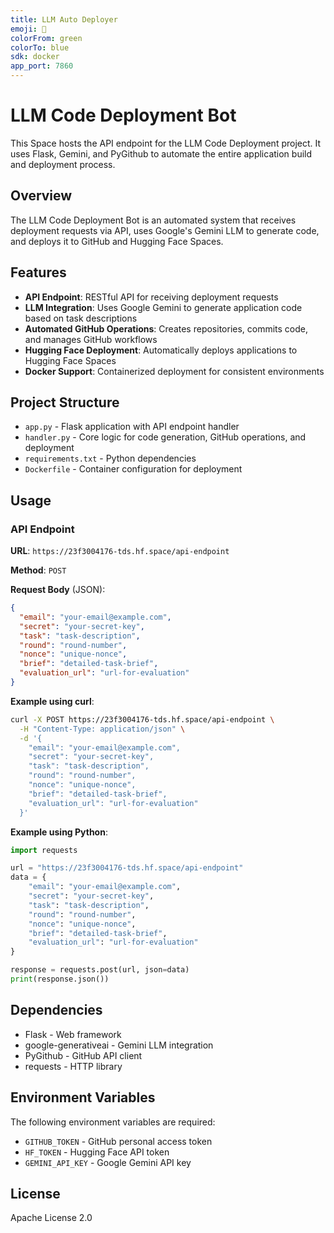 ```yaml
---
title: LLM Auto Deployer
emoji: 🤖
colorFrom: green
colorTo: blue
sdk: docker
app_port: 7860
---
```


# LLM Code Deployment Bot

This Space hosts the API endpoint for the LLM Code Deployment project. It uses Flask, Gemini, and PyGithub to automate the entire application build and deployment process.

## Overview

The LLM Code Deployment Bot is an automated system that receives deployment requests via API, uses Google's Gemini LLM to generate code, and deploys it to GitHub and Hugging Face Spaces.

## Features

- **API Endpoint**: RESTful API for receiving deployment requests
- **LLM Integration**: Uses Google Gemini to generate application code based on task descriptions
- **Automated GitHub Operations**: Creates repositories, commits code, and manages GitHub workflows
- **Hugging Face Deployment**: Automatically deploys applications to Hugging Face Spaces
- **Docker Support**: Containerized deployment for consistent environments

## Project Structure

- `app.py` - Flask application with API endpoint handler
- `handler.py` - Core logic for code generation, GitHub operations, and deployment
- `requirements.txt` - Python dependencies
- `Dockerfile` - Container configuration for deployment

## Usage

### API Endpoint

**URL**: `https://23f3004176-tds.hf.space/api-endpoint`

**Method**: `POST`

**Request Body** (JSON):
```json
{
  "email": "your-email@example.com",
  "secret": "your-secret-key",
  "task": "task-description",
  "round": "round-number",
  "nonce": "unique-nonce",
  "brief": "detailed-task-brief",
  "evaluation_url": "url-for-evaluation"
}
```

**Example using curl**:
```bash
curl -X POST https://23f3004176-tds.hf.space/api-endpoint \
  -H "Content-Type: application/json" \
  -d '{
    "email": "your-email@example.com",
    "secret": "your-secret-key",
    "task": "task-description",
    "round": "round-number",
    "nonce": "unique-nonce",
    "brief": "detailed-task-brief",
    "evaluation_url": "url-for-evaluation"
  }'
```

**Example using Python**:
```python
import requests

url = "https://23f3004176-tds.hf.space/api-endpoint"
data = {
    "email": "your-email@example.com",
    "secret": "your-secret-key",
    "task": "task-description",
    "round": "round-number",
    "nonce": "unique-nonce",
    "brief": "detailed-task-brief",
    "evaluation_url": "url-for-evaluation"
}

response = requests.post(url, json=data)
print(response.json())
```

## Dependencies

- Flask - Web framework
- google-generativeai - Gemini LLM integration
- PyGithub - GitHub API client
- requests - HTTP library

## Environment Variables

The following environment variables are required:
- `GITHUB_TOKEN` - GitHub personal access token
- `HF_TOKEN` - Hugging Face API token
- `GEMINI_API_KEY` - Google Gemini API key

## License

Apache License 2.0
